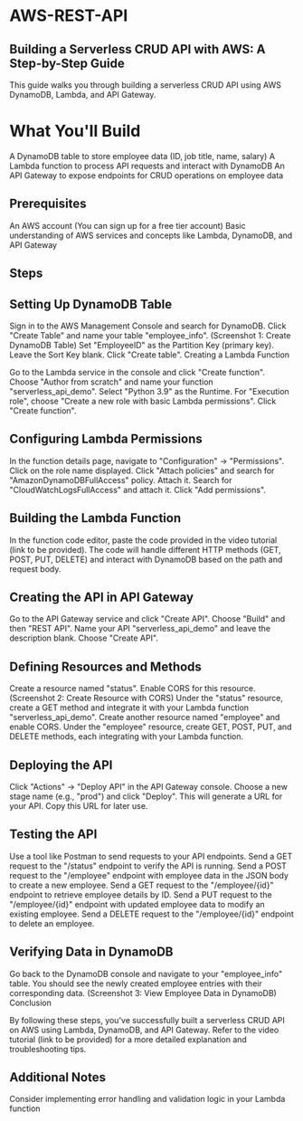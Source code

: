 # AWS-REST-API
## Building a Serverless CRUD API with AWS: A Step-by-Step Guide

This guide walks you through building a serverless CRUD API using AWS DynamoDB, Lambda, and API Gateway.

# What You'll Build

A DynamoDB table to store employee data (ID, job title, name, salary)
A Lambda function to process API requests and interact with DynamoDB
An API Gateway to expose endpoints for CRUD operations on employee data

## Prerequisites

An AWS account (You can sign up for a free tier account)
Basic understanding of AWS services and concepts like Lambda, DynamoDB, and API Gateway

## Steps

## Setting Up DynamoDB Table

Sign in to the AWS Management Console and search for DynamoDB.
Click "Create Table" and name your table "employee_info". (Screenshot 1: Create DynamoDB Table)
Set "EmployeeID" as the Partition Key (primary key). Leave the Sort Key blank.
Click "Create table".
Creating a Lambda Function

Go to the Lambda service in the console and click "Create function".
Choose "Author from scratch" and name your function "serverless_api_demo".
Select "Python 3.9" as the Runtime.
For "Execution role", choose "Create a new role with basic Lambda permissions".
Click "Create function".

## Configuring Lambda Permissions

In the function details page, navigate to "Configuration" -> "Permissions".
Click on the role name displayed.
Click "Attach policies" and search for "AmazonDynamoDBFullAccess" policy. Attach it.
Search for "CloudWatchLogsFullAccess" and attach it.
Click "Add permissions".

## Building the Lambda Function

In the function code editor, paste the code provided in the video tutorial (link to be provided). The code will handle different HTTP methods (GET, POST, PUT, DELETE) and interact with DynamoDB based on the path and request body.

## Creating the API in API Gateway

Go to the API Gateway service and click "Create API".
Choose "Build" and then "REST API".
Name your API "serverless_api_demo" and leave the description blank.
Choose "Create API".

## Defining Resources and Methods

Create a resource named "status". Enable CORS for this resource. (Screenshot 2: Create Resource with CORS)
Under the "status" resource, create a GET method and integrate it with your Lambda function "serverless_api_demo".
Create another resource named "employee" and enable CORS.
Under the "employee" resource, create GET, POST, PUT, and DELETE methods, each integrating with your Lambda function.

## Deploying the API

Click "Actions" -> "Deploy API" in the API Gateway console.
Choose a new stage name (e.g., "prod") and click "Deploy".
This will generate a URL for your API. Copy this URL for later use.

## Testing the API

Use a tool like Postman to send requests to your API endpoints.
Send a GET request to the "/status" endpoint to verify the API is running.
Send a POST request to the "/employee" endpoint with employee data in the JSON body to create a new employee.
Send a GET request to the "/employee/{id}" endpoint to retrieve employee details by ID.
Send a PUT request to the "/employee/{id}" endpoint with updated employee data to modify an existing employee.
Send a DELETE request to the "/employee/{id}" endpoint to delete an employee.

## Verifying Data in DynamoDB

Go back to the DynamoDB console and navigate to your "employee_info" table.
You should see the newly created employee entries with their corresponding data. (Screenshot 3: View Employee Data in DynamoDB)
Conclusion

By following these steps, you've successfully built a serverless CRUD API on AWS using Lambda, DynamoDB, and API Gateway. Refer to the video tutorial (link to be provided) for a more detailed explanation and troubleshooting tips.

## Additional Notes

Consider implementing error handling and validation logic in your Lambda function
